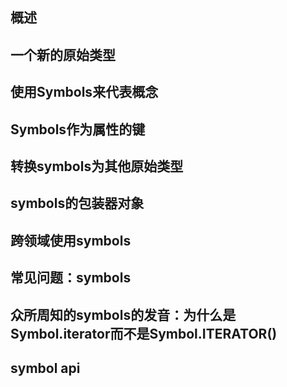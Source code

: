 ## 概述

## 一个新的原始类型

## 使用Symbols来代表概念

## Symbols作为属性的键

## 转换symbols为其他原始类型

## symbols的包装器对象

## 跨领域使用symbols

## 常见问题：symbols

## 众所周知的symbols的发音：为什么是Symbol.iterator而不是Symbol.ITERATOR()

## symbol api